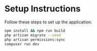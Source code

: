 # Setup Instructions

Follow these steps to set up the application:

```bash
npm install && npm run build
php artisan migrate --seed
php artisan permissions:sync
composer run dev
```